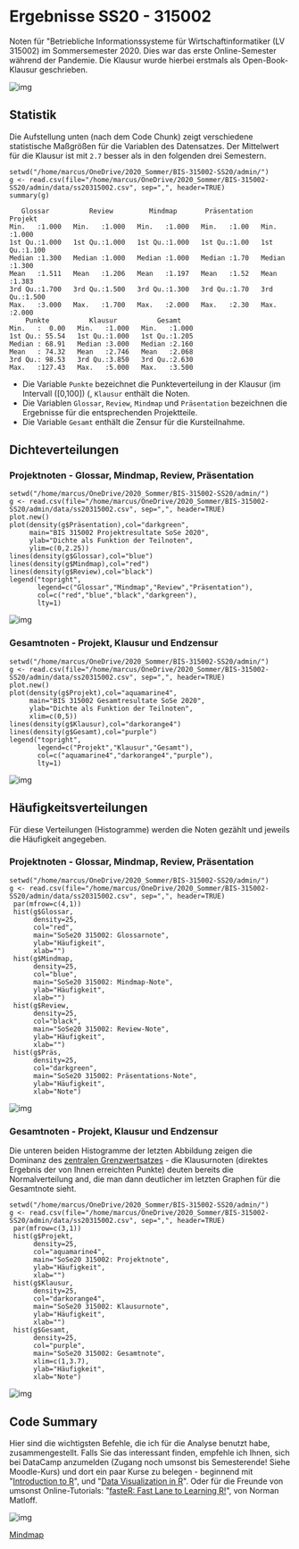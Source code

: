 
# Ergebnisse SS20 - 315002

Noten für "Betriebliche Informationssysteme für
Wirtschaftinformatiker (LV 315002) im Sommersemester 2020. Dies
war das erste Online-Semester während der Pandemie. Die Klausur
wurde hierbei erstmals als Open-Book-Klausur geschrieben.

![img](https://media.giphy.com/media/xT0xeB1qmLLqVgJwFq/giphy.gif)


## Statistik

Die Aufstellung unten (nach dem Code Chunk) zeigt verschiedene
statistische Maßgrößen für die Variablen des Datensatzes. Der
Mittelwert für die Klausur ist mit `2.7` besser als in den
folgenden drei Semestern. 

    setwd("/home/marcus/OneDrive/2020_Sommer/BIS-315002-SS20/admin/")
    g <- read.csv(file="/home/marcus/OneDrive/2020_Sommer/BIS-315002-SS20/admin/data/ss20315002.csv", sep=",", header=TRUE)
    summary(g)

       Glossar          Review         Mindmap       Präsentation     Projekt     
    Min.   :1.000   Min.   :1.000   Min.   :1.000   Min.   :1.00   Min.   :1.000  
    1st Qu.:1.000   1st Qu.:1.000   1st Qu.:1.000   1st Qu.:1.00   1st Qu.:1.100  
    Median :1.300   Median :1.000   Median :1.000   Median :1.70   Median :1.300  
    Mean   :1.511   Mean   :1.206   Mean   :1.197   Mean   :1.52   Mean   :1.383  
    3rd Qu.:1.700   3rd Qu.:1.500   3rd Qu.:1.300   3rd Qu.:1.70   3rd Qu.:1.500  
    Max.   :3.000   Max.   :1.700   Max.   :2.000   Max.   :2.30   Max.   :2.000  
        Punkte          Klausur          Gesamt     
    Min.   :  0.00   Min.   :1.000   Min.   :1.000  
    1st Qu.: 55.54   1st Qu.:1.000   1st Qu.:1.205  
    Median : 68.91   Median :3.000   Median :2.160  
    Mean   : 74.32   Mean   :2.746   Mean   :2.068  
    3rd Qu.: 98.53   3rd Qu.:3.850   3rd Qu.:2.630  
    Max.   :127.43   Max.   :5.000   Max.   :3.500

-   Die Variable `Punkte` bezeichnet die Punkteverteilung in der
    Klausur (im Intervall \([0,100]\) (, `Klausur` enthält die Noten.
-   Die Variablen `Glossar`, `Review`, `Mindmap` und
    `Präsentation` bezeichnen die Ergebnisse für die
    entsprechenden Projektteile.
-   Die Variable `Gesamt` enthält die Zensur für die Kursteilnahme.


## Dichteverteilungen


### Projektnoten - Glossar, Mindmap, Review, Präsentation

    setwd("/home/marcus/OneDrive/2020_Sommer/BIS-315002-SS20/admin/")
    g <- read.csv(file="/home/marcus/OneDrive/2020_Sommer/BIS-315002-SS20/admin/data/ss20315002.csv", sep=",", header=TRUE)
    plot.new()
    plot(density(g$Präsentation),col="darkgreen",
         main="BIS 315002 Projektresultate SoSe 2020",
         ylab="Dichte als Funktion der Teilnoten",
         ylim=c(0,2.25))
    lines(density(g$Glossar),col="blue")
    lines(density(g$Mindmap),col="red")
    lines(density(g$Review),col="black")
    legend("topright",
           legend=c("Glossar","Mindmap","Review","Präsentation"),
           col=c("red","blue","black","darkgreen"),
           lty=1)

![img](https://github.com/birkenkrahe/grades/blob/main/data/grades_dichte_projekt_ss20.png "Verteilung der Teilnoten über Projektteile hinweg")


### Gesamtnoten - Projekt, Klausur und Endzensur

    setwd("/home/marcus/OneDrive/2020_Sommer/BIS-315002-SS20/admin/")
    g <- read.csv(file="/home/marcus/OneDrive/2020_Sommer/BIS-315002-SS20/admin/data/ss20315002.csv", sep=",", header=TRUE)
    plot.new()
    plot(density(g$Projekt),col="aquamarine4",
         main="BIS 315002 Gesamtresultate SoSe 2020",
         ylab="Dichte als Funktion der Teilnoten",
         xlim=c(0,5))
    lines(density(g$Klausur),col="darkorange4")
    lines(density(g$Gesamt),col="purple")
    legend("topright",
           legend=c("Projekt","Klausur","Gesamt"),
           col=c("aquamarine4","darkorange4","purple"),
           lty=1)

![img](https://github.com/birkenkrahe/grades/blob/main/data/grades_dichte_gesamt_ss20.png "Verteilung der Teilnoten für Projekt-, Klausur-, und Gesamtnoten")


## Häufigkeitsverteilungen

Für diese Verteilungen (Histogramme) werden die Noten gezählt und
jeweils die Häufigkeit angegeben. 


### Projektnoten - Glossar, Mindmap, Review, Präsentation

    setwd("/home/marcus/OneDrive/2020_Sommer/BIS-315002-SS20/admin/")
    g <- read.csv(file="/home/marcus/OneDrive/2020_Sommer/BIS-315002-SS20/admin/data/ss20315002.csv", sep=",", header=TRUE)
     par(mfrow=c(4,1))
     hist(g$Glossar,
          density=25,
          col="red",
          main="SoSe20 315002: Glossarnote",
          ylab="Häufigkeit",
          xlab="")
     hist(g$Mindmap,
          density=25,
          col="blue",
          main="SoSe20 315002: Mindmap-Note",
          ylab="Häufigkeit",
          xlab="")
     hist(g$Review,
          density=25,
          col="black",
          main="SoSe20 315002: Review-Note",
          ylab="Häufigkeit",
          xlab="")
     hist(g$Präs,
          density=25,
          col="darkgreen",
          main="SoSe20 315002: Präsentations-Note",
          ylab="Häufigkeit",
          xlab="Note")

![img](https://github.com/birkenkrahe/grades/blob/main/data/grades_hist_projekt_ss20.png "Histogramm der Noten für verschiedene Projektteile")


### Gesamtnoten - Projekt, Klausur und Endzensur

Die unteren beiden Histogramme der letzten Abbildung zeigen
die Dominanz des [zentralen Grenzwertsatzes](https://de.wikipedia.org/wiki/Zentraler_Grenzwertsatz) - die Klausurnoten
(direktes Ergebnis der von Ihnen erreichten Punkte) deuten
bereits die Normalverteilung and, die man dann deutlicher im
letzten Graphen für die Gesamtnote sieht.

    setwd("/home/marcus/OneDrive/2020_Sommer/BIS-315002-SS20/admin/")
    g <- read.csv(file="/home/marcus/OneDrive/2020_Sommer/BIS-315002-SS20/admin/data/ss20315002.csv", sep=",", header=TRUE)
     par(mfrow=c(3,1))
     hist(g$Projekt,
          density=25,
          col="aquamarine4",
          main="SoSe20 315002: Projektnote",
          ylab="Häufigkeit",
          xlab="")
     hist(g$Klausur,
          density=25,
          col="darkorange4",
          main="SoSe20 315002: Klausurnote",
          ylab="Häufigkeit",
          xlab="")
     hist(g$Gesamt,
          density=25,
          col="purple",
          main="SoSe20 315002: Gesamtnote",
          xlim=c(1,3.7),
          ylab="Häufigkeit",
          xlab="Note")

![img](https://github.com/birkenkrahe/grades/blob/main/data/grades_hist_ss20.png "Histogramm der Noten für Projekt (50%), Klausur (50%) und Gesamtergebnis")


## Code Summary

Hier sind die wichtigsten Befehle, die ich für die Analyse
benutzt habe, zusammengestellt. Falls Sie das interessant finden,
empfehle ich Ihnen, sich bei DataCamp anzumelden (Zugang noch
umsonst bis Semesterende! Siehe Moodle-Kurs) und dort ein paar
Kurse zu belegen - beginnend mit "[Introduction to R](https://learn.datacamp.com/courses/free-introduction-to-r)", und "[Data
Visualization in R](https://learn.datacamp.com/courses/data-visualization-in-r)". Oder für die Freunde von umsonst
Online-Tutorials: "[fasteR: Fast Lane to Learning R!](https://github.com/matloff/fasteR#faster-fast-lane-to-learning-r)", von Norman
Matloff.

![img](https://github.com/birkenkrahe/grades/blob/main/data/analyze_grades.png)

[Mindmap](https://www.xmind.net/m/QtrHj6/#)


